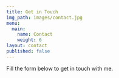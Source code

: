```yaml
---
title: Get in Touch
img_path: images/contact.jpg
menu:
  main:
    name: Contact
    weight: 6
layout: contact
published: false
---
```


Fill the form below to get in touch with me.
